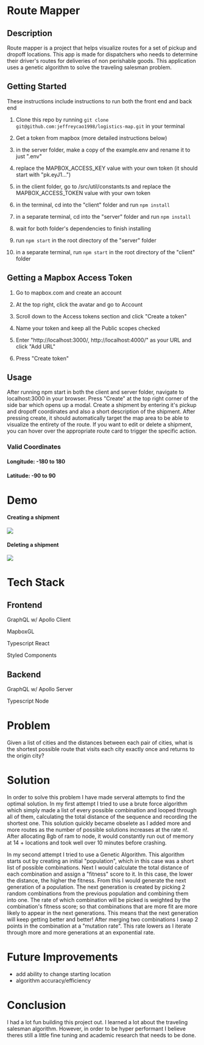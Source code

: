 # Route Mapper

## Description

Route mapper is a project that helps visualize routes for a set of pickup and dropoff locations. This app is made for dispatchers who needs to determine their driver's routes for deliveries of non perishable goods. This application uses a genetic algorithm to solve the traveling salesman problem.

## Getting Started

These instructions include instructions to run both the front end and back end

1. Clone this repo by running ```git clone git@github.com:jeffreycao1998/logistics-map.git``` in your terminal

2. Get a token from mapbox (more detailed instructions below)

3. in the server folder, make a copy of the example.env and rename it to just ".env"

4. replace the MAPBOX_ACCESS_KEY value with your own token (it should start with "pk.eyJ1...")

5. in the client folder, go to /src/util/constants.ts and replace the MAPBOX_ACCESS_TOKEN value with your own token

2. in the terminal, cd into the "client" folder and run ```npm install```

3. in a separate terminal, cd into the "server" folder and run ```npm install```

4. wait for both folder's dependencies to finish installing

5. run ```npm start``` in the root directory of the "server" folder

6. in a separate terminal, run ```npm start``` in the root directory of the "client" folder

## Getting a Mapbox Access Token

1. Go to mapbox.com and create an account

2. At the top right, click the avatar and go to Account

3. Scroll down to the Access tokens section and click "Create a token"

4. Name your token and keep all the Public scopes checked

5. Enter "http://localhost:3000/, http://localhost:4000/" as your URL and click "Add URL"

6. Press "Create token"

## Usage

After running npm start in both the client and server folder, navigate to localhost:3000 in your browser. Press "Create" at the top right corner of the side bar which opens up a modal. Create a shipment by entering it's pickup and dropoff coordinates and also a short description of the shipment. After pressing create, it should automatically target the map area to be able to visualize the entirety of the route. If you want to edit or delete a shipment, you can hover over the appropriate route card to trigger the specific action. 

### Valid Coordinates

#### Longitude: -180 to 180
#### Latitude: -90 to 90

# Demo

#### Creating a shipment
![](https://github.com/jeffreycao1998/route-mapper/blob/master/documents/create-shipment.gif?raw=true)

#### Deleting a shipment
![](https://github.com/jeffreycao1998/route-mapper/blob/master/documents/create-delete.gif?raw=true)

# Tech Stack

## Frontend

GraphQL w/ Apollo Client

MapboxGL

Typescript React

Styled Components

## Backend

GraphQL w/ Apollo Server

Typescript Node

# Problem

Given a list of cities and the distances between each pair of cities, what is the shortest possible route that visits each city exactly once and returns to the origin city?

# Solution

In order to solve this problem I have made serveral attempts to find the optimal solution. In my first attempt I tried to use a brute force algorithm which simply made a list of every possible combination and looped through all of them, calculating the total distance of the sequence and recording the shortest one. This solution quickly became obselete as I added more and more routes as the number of possible solutions increases at the rate n!. After allocating 8gb of ram to node, it would constantly run out of memory at 14 + locations and took well over 10 minutes before crashing.

In my second attempt I tried to use a Genetic Algorithm. This algorithm starts out by creating an initial "population", which in this case was a short list of possible combinations. Next I would calculate the total distance of each combination and assign a "fitness" score to it. In this case, the lower the distance, the higher the fitness. From this I would generate the next generation of a population. The next generation is created by picking 2 random combinations from the previous population and combining them into one. The rate of which combination will be picked is weighted by the combination's fitness score; so that combinations that are more fit are more likely to appear in the next generations. This means that the next generation will keep getting better and better! After merging two combinations I swap 2 points in the combination at a "mutation rate". This rate lowers as I iterate through more and more generations at an exponential rate.

# Future Improvements

-  add ability to change starting location
-  algorithm accuracy/efficiency

# Conclusion

I had a lot fun building this project out. I learned a lot about the traveling salesman algorithm. However, in order to be hyper performant I believe theres still a little fine tuning and academic research that needs to be done.
